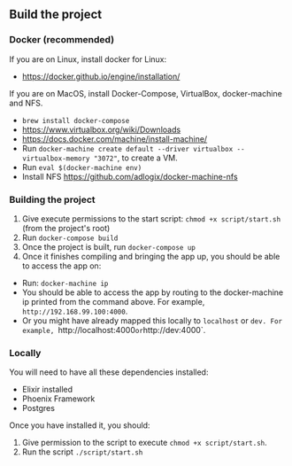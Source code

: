 ## Build the project

### Docker (recommended)

If you are on Linux, install docker for Linux:
- https://docker.github.io/engine/installation/

If you are on MacOS, install Docker-Compose, VirtualBox, docker-machine and NFS.
- `brew install docker-compose`
- https://www.virtualbox.org/wiki/Downloads
- https://docs.docker.com/machine/install-machine/
- Run `docker-machine create default --driver virtualbox --virtualbox-memory "3072"`, to create a VM.
- Run `eval $(docker-machine env)`
- Install NFS https://github.com/adlogix/docker-machine-nfs

### Building the project

1. Give execute permissions to the start script: `chmod +x script/start.sh` (from the project's root)
2. Run `docker-compose build`
3. Once the project is built, run `docker-compose up`
4. Once it finishes compiling and bringing the app up, you should be able to access the app on:
  - Run: `docker-machine ip`
  - You should be able to access the app by routing to the docker-machine ip printed from the command above. For example, `http://192.168.99.100:4000`.
  - Or you might have already mapped this locally to `localhost` or `dev. For example, `http://localhost:4000` or `http://dev:4000`.

### Locally

You will need to have all these dependencies installed:

- Elixir installed
- Phoenix Framework
- Postgres

Once you have installed it, you should:

1. Give permission to the script to execute `chmod +x script/start.sh`.
2. Run the script `./script/start.sh`

